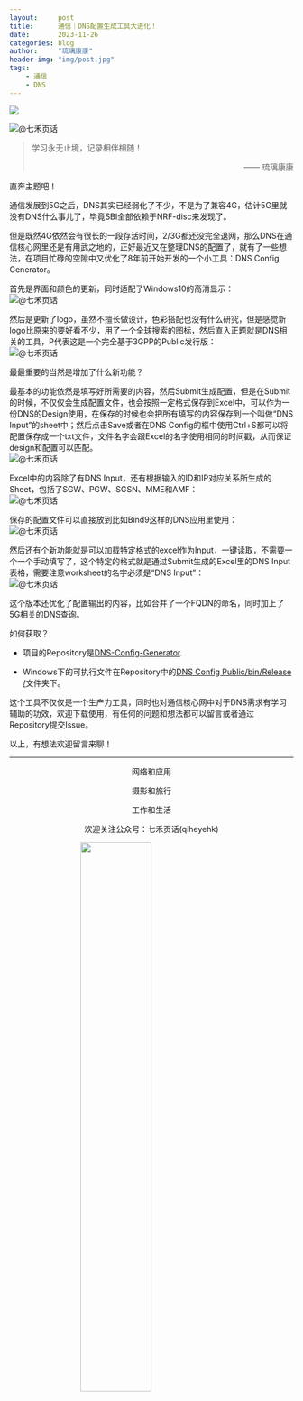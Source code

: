 ```yaml
---
layout:     post
title:      通信｜DNS配置生成工具大进化！
date:       2023-11-26
categories: blog
author:     "琉璃康康"
header-img: "img/post.jpg"
tags:
    - 通信
    - DNS
---
```


<style>
img{
  display:block;
  margin:0
  auto;
}
</style>

<meta name="referrer" content="never">

![][0]

![@七禾页话][1]

> 学习永无止境，记录相伴相随！
> <p align="right">—— 琉璃康康</p>

直奔主题吧！

通信发展到5G之后，DNS其实已经弱化了不少，不是为了兼容4G，估计5G里就没有DNS什么事儿了，毕竟SBI全部依赖于NRF-disc来发现了。

但是既然4G依然会有很长的一段存活时间，2/3G都还没完全退网，那么DNS在通信核心网里还是有用武之地的，正好最近又在整理DNS的配置了，就有了一些想法，在项目忙碌的空隙中又优化了8年前开始开发的一个小工具：DNS Config Generator。

首先是界面和颜色的更新，同时适配了Windows10的高清显示：
![@七禾页话][2]

然后是更新了logo，虽然不擅长做设计，色彩搭配也没有什么研究，但是感觉新logo比原来的要好看不少，用了一个全球搜索的图标，然后直入正题就是DNS相关的工具，P代表这是一个完全基于3GPP的Public发行版：
![@七禾页话][3]

最最重要的当然是增加了什么新功能？

最基本的功能依然是填写好所需要的内容，然后Submit生成配置，但是在Submit的时候，不仅仅会生成配置文件，也会按照一定格式保存到Excel中，可以作为一份DNS的Design使用，在保存的时候也会把所有填写的内容保存到一个叫做“DNS Input”的sheet中；然后点击Save或者在DNS Config的框中使用Ctrl+S都可以将配置保存成一个txt文件，文件名字会跟Excel的名字使用相同的时间戳，从而保证design和配置可以匹配。
![@七禾页话][4]

Excel中的内容除了有DNS Input，还有根据输入的ID和IP对应关系所生成的Sheet，包括了SGW、PGW、SGSN、MME和AMF：
![@七禾页话][5]

保存的配置文件可以直接放到比如Bind9这样的DNS应用里使用：
![@七禾页话][6]

然后还有个新功能就是可以加载特定格式的excel作为Input，一键读取，不需要一个一个手动填写了，这个特定的格式就是通过Submit生成的Excel里的DNS Input表格，需要注意worksheet的名字必须是“DNS Input”：
![@七禾页话][7]

这个版本还优化了配置输出的内容，比如合并了一个FQDN的命名，同时加上了5G相关的DNS查询。

如何获取？

- 项目的Repository是[DNS-Config-Generator](https://github.com/MinpuKang/DNS-Config-Generator).

- Windows下的可执行文件在Repository中的[DNS Config Public/bin/Release
/](https://github.com/MinpuKang/DNS-Config-Generator/blob/main/DNS%20Config%20Public/bin/Release/DNS%20Config%20Public.exe)文件夹下。

这个工具不仅仅是一个生产力工具，同时也对通信核心网中对于DNS需求有学习辅助的功效，欢迎下载使用，有任何的问题和想法都可以留言或者通过Repository提交Issue。

以上，有想法欢迎留言来聊！

------------
<p align="center">网络和应用</p>
<p align="center">摄影和旅行</p>
<p align="center">工作和生活</p>
<p align="center">欢迎关注公众号：七禾页话(qiheyehk)</p>
<img src="https://mmbiz.qpic.cn/mmbiz_jpg/QqiaFS6NT0eAaCjLpPgUZricqK7lIOO3hYEYIbjibRlYaiaTsib0reaQfQTmaibVw2QqZLibBWpCHJdg0v3V7yX8sQgWw/0?wx_fmt=jpeg" width="50%"/>


[0]: http://mmbiz.qpic.cn/mmbiz_gif/QqiaFS6NT0eCHicr2j8v4oD4rClUscedr9r55alibqTP1e9kss3HO7voULLsEv4yicuFFy0IJJeLAzX88yzyU9VTgA/640?wx_fmt=gif


[1]: https://mmbiz.qpic.cn/mmbiz_jpg/QqiaFS6NT0eDb4SceqnTqGGtoxhWup4ztPe2iapZeYMGVlibLaEQdUjiacEhb5icddQ9vS92KAR7ibNdRVwWhpcDYVdw/640?wx_fmt=jpeg


[2]: https://mmbiz.qpic.cn/mmbiz_png/QqiaFS6NT0eD16pibxiaZp02JUd7bCzzWJAzrqC43yP5nR5GSySHxwCZVvuhtSExgcHOxhRrrLibovZsAGtJdiamwXA/640?wx_fmt=png&amp;from=appmsg


[3]: https://mmbiz.qpic.cn/mmbiz_png/QqiaFS6NT0eD16pibxiaZp02JUd7bCzzWJAeCvfetcA8mgHEbUTrYOpMX5x2ChJ1rIYtEvPEmbU5xVIpElcfXqhkQ/640?wx_fmt=png&amp;from=appmsg


[4]: https://mmbiz.qpic.cn/mmbiz_gif/QqiaFS6NT0eD16pibxiaZp02JUd7bCzzWJAMeIsU9Ch9lvgTJDJnvg9zIHv0g6rSTv62ynIx3Rt0lb1cbh2ch1JVA/640?wx_fmt=gif&amp;from=appmsg


[5]: https://mmbiz.qpic.cn/mmbiz_gif/QqiaFS6NT0eD16pibxiaZp02JUd7bCzzWJAXKobwuApxibCgyicjXrvcEicPRmYlaCr9IibcumFicBMzicKvr0CRnhVQK5w/640?wx_fmt=gif&amp;from=appmsg


[6]: https://mmbiz.qpic.cn/mmbiz_gif/QqiaFS6NT0eD16pibxiaZp02JUd7bCzzWJA148nJ6P2M31ebB1ey0XujxnTs8Rc3rnr1buKXtNZKFGahJ1rCqUTQg/640?wx_fmt=gif&amp;from=appmsg


[7]: https://mmbiz.qpic.cn/mmbiz_gif/QqiaFS6NT0eD16pibxiaZp02JUd7bCzzWJACMcKaJwKzIKz69UvNhOMB1icNo7S3ic4aRsZU7JI07nm9cib9AIrhbP6g/640?wx_fmt=gif&amp;from=appmsg



